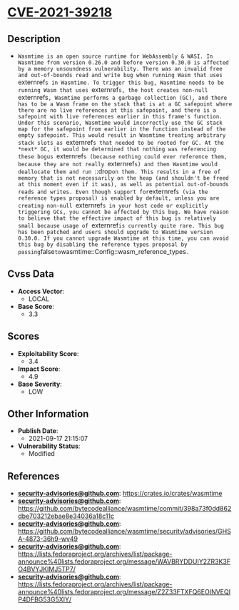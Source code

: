 
# [CVE-2021-39218](https://crates.io/crates/wasmtime)

## Description

- `Wasmtime is an open source runtime for WebAssembly & WASI. In Wasmtime from version 0.26.0 and before version 0.30.0 is affected by a memory unsoundness vulnerability. There was an invalid free and out-of-bounds read and write bug when running Wasm that uses `externref`s in Wasmtime. To trigger this bug, Wasmtime needs to be running Wasm that uses `externref`s, the host creates non-null `externrefs`, Wasmtime performs a garbage collection (GC), and there has to be a Wasm frame on the stack that is at a GC safepoint where there are no live references at this safepoint, and there is a safepoint with live references earlier in this frame's function. Under this scenario, Wasmtime would incorrectly use the GC stack map for the safepoint from earlier in the function instead of the empty safepoint. This would result in Wasmtime treating arbitrary stack slots as `externref`s that needed to be rooted for GC. At the *next* GC, it would be determined that nothing was referencing these bogus `externref`s (because nothing could ever reference them, because they are not really `externref`s) and then Wasmtime would deallocate them and run `<ExternRef as Drop>::drop` on them. This results in a free of memory that is not necessarily on the heap (and shouldn't be freed at this moment even if it was), as well as potential out-of-bounds reads and writes. Even though support for `externref`s (via the reference types proposal) is enabled by default, unless you are creating non-null `externref`s in your host code or explicitly triggering GCs, you cannot be affected by this bug. We have reason to believe that the effective impact of this bug is relatively small because usage of `externref` is currently quite rare. This bug has been patched and users should upgrade to Wasmtime version 0.30.0. If you cannot upgrade Wasmtime at this time, you can avoid this bug by disabling the reference types proposal by passing `false` to `wasmtime::Config::wasm_reference_types`.`

## Cvss Data

- **Access Vector**:
  - LOCAL
- **Base Score**:
  - 3.3

## Scores

- **Exploitability Score**:
  - 3.4
- **Impact Score**:
  - 4.9
- **Base Severity**:
  - LOW

## Other Information

- **Publish Date**:
  - 2021-09-17 21:15:07
- **Vulnerability Status**:
  - Modified

## References

- **security-advisories@github.com**: https://crates.io/crates/wasmtime
- **security-advisories@github.com**: https://github.com/bytecodealliance/wasmtime/commit/398a73f0dd862dbe703212ebae8e34036a18c11c
- **security-advisories@github.com**: https://github.com/bytecodealliance/wasmtime/security/advisories/GHSA-4873-36h9-wv49
- **security-advisories@github.com**: https://lists.fedoraproject.org/archives/list/package-announce%40lists.fedoraproject.org/message/WAVBRYDDUIY2ZR3K3FO4BVYJKIMJ5TP7/
- **security-advisories@github.com**: https://lists.fedoraproject.org/archives/list/package-announce%40lists.fedoraproject.org/message/Z2Z33FTXFQ6EOINVEQIP4DFBG53G5XIY/

